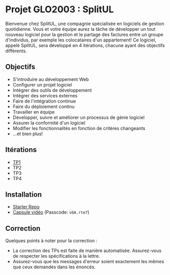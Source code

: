 # Projet GLO2003 : SplitUL

Bienvenue chez SplitUL, une compagnie spécialisée en logiciels de gestion quotidienne. 
Vous et votre équipe aurez la tâche de développer un tout nouveau logiciel 
pour la gestion et le partage des factures entre un groupe d'individus, 
par exemple les colocataires d'un appartement! Ce logiciel, appelé SplitUL, 
sera développé en 4 itérations, chacune ayant des objectifs différents.

## Objectifs

- S'introduire au développement Web
- Configurer un projet logiciel
- Intégrer des outils de développement
- Intégrer des services externes
- Faire de l'intégration continue
- Faire du déploiement continu
- Travailler en équipe
- Développer, suivre et améliorer un processus de génie logiciel
- Assurer la conformité d'un logiciel
- Modifier les fonctionnalités en fonction de critères changeants
- ...et bien plus!

## Itérations

- [TP1](https://github.com/glo2003/H25/tree/master/projet/%C3%A9nonc%C3%A9s/TP1)
- TP2
- TP3
- TP4

## Installation

- [Starter Repo](https://github.com/glo2003/H25/tree/master/projet/H25-SplitUL)
- [Capsule vidéo](https://ulaval.zoom.us/rec/share/Ho1CQCqtTJ4Y71qCHvcPMcS6UF7-R1JMz5Satvve2-TrmOnLgIEUQTO88XC3XzUu.yyaUjac4JqxIQnLr) (Passcode: `v6A.rte7`)

## Correction

Quelques points à noter pour la correction :

- La correction des TPs est faite de manière automatisée. Assurez-vous de respecter les spécifications à la lettre.
- Assurez-vous que les messages d'erreur soient exactement les mêmes que ceux demandés dans les énoncés.
